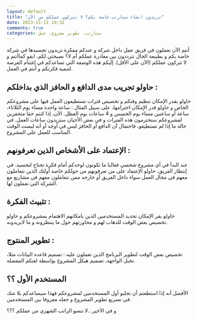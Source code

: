 ```yaml
---
layout: default
title: "تريدون انشاء ستارتب خاصة بكم؟ لا تتركون عملكم من الآن"
date: 2013-11-11 19:32
comments: true
categories: ستارتب، تطوير مشروع، عمل
---
```





أنتم الآن تعملون في فريق عمل داخل شركة و عندكم مفكرة تريدون تجسيدها في شركة خاصة بكم و بطبيعة  الحال نترددون بين مغادرة عملكم أم لا؟ نصيحتي لكم، ابقو كماأنتم و لا تتركون عملكم (الآن على الأقل). إليكم  هذه الوصفة التي تساعدكم في إغتنام الفرصة لتنمية فكرتكم و أنتم في العمل.
<!-- more -->

حاولو تجريب مدى الدافع و الحافز الذي بداخلكم :
------------------------------------------------

حاولو بقدر الإمكان تنظيم وقتكم و تخصيص فترات تستطيعون العمل فيها على مشروعكم الخاص  و حاولو قدر الإمكان احترامها، على سبيل المثال : ساعة واحدة مساء يوم الثلاثاء،   ساعة أو ساعتين مساء يوم الخميس و 4 ساعات يوم  العطل. الآن، إذا كنتم حقا متحفزين لمشروعكم ستحترمون هذه الفترات و في بعض الأحيان ستزيدون ساعات العمل. في حالة ما إذا لم تستطيعو، فاحتمال أن الدافع أو الحافز ليس في أوجه أو أنه ليست الوقت المناسب للعمل على المشروع.

الإعتماد على الأشخاص الذين تعرفونهم :
--------------------------------------

عند البدأ في أي مشروع شخصي فغالبا ما تكونون لوحدكم أمام فكرة تحتاج لتجسيد. في إنتظار الفريق، حاولو الإعتماد على من تعرفونهم من حولكم خاصة أولئك الذين تتعاملون معهم في مجال العمل سواء داخل الفريق أو خارجه ممن تتعاملون معهم في مشاريع مع الشركة التي تعملون لها.

تثبيث الفكرة :
---------------------

حاولو بقر الإمكان تحديد المستخدمين الذين بامكانهم الاهتمام بمشروعكم و حاولو تخصيص بعض الوقت للذهاب لهم و محاورتهم حول ما ينتظرونه و ما لايريدونه.

تطوير المنتوج :
------------------------

تخصيص بعض الوقت لتطوير البرنامج الذين تعملون  عليه : تصميم قاعدة  البيانات مثلا، تخيل الواجهة، تصميم هيكل المشروع بواسطة لغتكم المفضلة.

المستخدم الأول ؟؟
--------------------

الأفضل أنه إذا استطعتم أن تجلبو أول المستخدمين لمشروعكم فهذا سيساعدكم بلا شك في تسريع تطوير المشروع و جعله معروفا بين المستخدمين.

و في الآخير...لا تنسو الراتب الشهري من عملكم ؟؟؟ 


 
    

